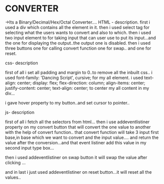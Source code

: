 # CONVERTER
->Its a Binary/Decimal/Hex/Octal Converter....
HTML - description.
first i used a div which contains  all the element in it.
then i used select tag for selecting what the users wants to convert and also to which.
then i used two input element to 
for taking input that can user use to put its input...and
the one for displaying the output..the output one is disabled.
then i used three buttons one for calling convert function one for swap..
and one for reset.

css- description

first of all i set all padding and margin to 0..to remove all the inbuilt css..
i used font-family: 'Dancing Script', cursive; for my all element.
i used 
    text-align: center;
    display: flex;
    flex-direction: column;
    align-items: center;
    justify-content: center;
    text-align: center;
    to center my all content in my div...
    
i gave hover property to my button..and set cursor to pointer..

js- description

first of all i fetch all the selectors from html...
then i use addeventlistiner property on my convert button that will convert the one value to another with the help of convert function..
that convert function will take 3 input first base,in base which we want to convert and the input value....
and return the value after the conversion...and that event listiner add this value in my second input type box...


then i used addeventlistiner on swap button it will swap the value after clicking ...

and in last i just used addeventlistiner on reset button...it will reset all the values..


    
    
    
  


